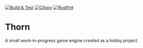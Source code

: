 [![Build & Test](https://github.com/PortableNavi/thorn-ge/actions/workflows/rust_tests.yaml/badge.svg?branch=main)](https://github.com/PortableNavi/thorn-ge/actions/workflows/rust_tests.yaml) [![Clippy](https://github.com/PortableNavi/thorn-ge/actions/workflows/rust_clippy.yml/badge.svg?branch=main)](https://github.com/PortableNavi/thorn-ge/actions/workflows/rust_clippy.yml) [![Rustfmt](https://github.com/PortableNavi/thorn-ge/actions/workflows/rustfmt.yml/badge.svg?branch=main)](https://github.com/PortableNavi/thorn-ge/actions/workflows/rustfmt.yml)
# Thorn
A small work-in-progress game engine created as a hobby project.
